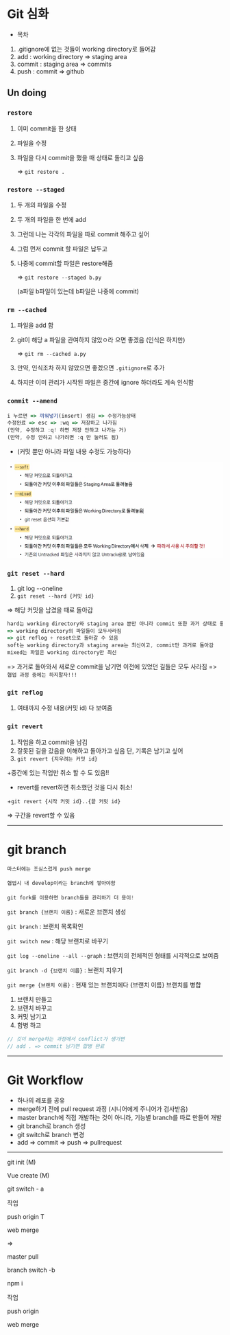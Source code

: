 # Git 심화

- 목차

1. .gitignore에 없는 것들이 working directory로 들어감
2. add : working directory ⇒ staging area
3. commit : staging area ⇒ commits
4. push : commit ⇒ github

## Un doing

### `restore`

1. 이미 commit을 한 상태
2. 파일을 수정
3. 파일을 다시 commit을 했을 때 상태로 돌리고 싶음
    
    ⇒ `git restore .`
    

### `restore --staged`

1. 두 개의 파일을 수정
2. 두 개의 파일을 한 번에 add
3. 그런데 나는 각각의 파일을 따로 commit 해주고 싶어
4. 그럼 먼저 commit 할 파일은 납두고
5. 나중에 commit할 파일은 restore해줌
    
    ⇒ `git restore --staged b.py`
    
    (a파일 b파일이 있는데 b파일은 나중에 commit)
    

### `rm --cached`

1. 파일을 add 함
2. git이 해당  a 파일을 관여하지 않았ㅇ라         으면 좋겠음 (인식은 하지만)
    
    ⇒ `git rm --cached a.py`
    
3. 만약, 인식조차 하지 않았으면 좋겠으면 `.gitignore`로 추가
4. 하지만 이미 관리가 시작된 파일은 중간에 ignore 하더라도 계속 인식함

### `commit --amend`

```jsx
i 누르면 => 끼워넣기(insert) 생김 => 수정가능상태
수정완료 => esc => :wq => 저장하고 나가짐
(만약, 수정하고 :q! 하면 저장 안하고 나가는 거)
(만약, 수정 안하고 나가려면 :q 만 눌러도 됨)
```

- (커밋 뿐만 아니라 파일 내용 수정도 가능하다)

![Image Pasted at 2022-10-28 10-28.png](Git%20%E1%84%89%E1%85%B5%E1%86%B7%E1%84%92%E1%85%AA%20403dd41530c14011bfac5cfc0dc8933b/Image_Pasted_at_2022-10-28_10-28.png)

### `git reset --hard`

1. git log --oneline
2. `git reset --hard {커밋 id}`

 ⇒ 해당 커밋을 남겼을 때로 돌아감

```jsx
hard는 working directory와 staging area 뿐만 아니라 commit 또한 과거 상태로 돌아감
=> working directory의 파일들이 모두사라짐
=> git reflog + reset으로 돌아갈 수 있음
soft는 working directory과 staging area는 최신이고, commit만 과거로 돌아감
mixed는 파일은 working directory만 최신
```

=> 과거로 돌아와서 새로운 commit을 남기면 이전에 있었던 길들은 모두 사라짐
=> `협업 과정 중에는 하지말자!!!`

### `git reflog`

1. 여태까지 수정 내용(커밋 id) 다 보여줌

### `git revert`

1. 작업을 하고 commit을 남김
2. 잘못된 길을 갔음을 이해하고 돌아가고 싶음 단, 기록은 남기고 싶어
3. `git revert {지우려는 커밋 id}`

+중간에 있는 작업만 취소 할 수 도 있음!!

+ revert를 revert하면 취소했던 것을 다시 취소!

+`git revert {시작 커밋 id}..{끝 커밋 id}`

   ⇒ 구간을 revert할 수 있음

---

# git branch

```jsx
마스터에는 조심스럽게 push merge

협업시 내 develop이라는 branch에 쌓아야함

git fork를 이용하면 branch들을 관리하기 더 용이!
```

`git branch {브랜치 이름}` : 새로운 브랜치 생성

`git branch` : 브랜치 목록확인

`git switch new` : 해당 브랜치로 바꾸기

`git log --oneline --all --graph` : 브랜치의 전체적인 형태를 시각적으로 보여줌 

`git branch -d {브랜치 이름}` : 브랜치 지우기

`git merge {브랜치 이름}` : 현재 있는 브랜치에다 {브랜치 이름} 브랜치를 병합

1. 브랜치 만들고
2. 브랜치 바꾸고
3. 커밋 남기고
4. 합병 하고

```jsx
// 깃이 merge하는 과정에서 conflict가 생기면
// add . => commit 남기면 합병 완료
```

---

# Git Workflow

- 하나의 레포를 공유
- merge하기 전에 pull request 과정 (시니어에게 주니어가 검사받음)
- master branch에 직접 개발하는 것이 아니라, 기능별 branch를 따로 만들어 개발
- git branch로 branch 생성
- git switch로 branch 변경
- add ⇒ commit ⇒ push ⇒ pullrequest

---

git init (M)

Vue create (M)

git switch - a

작업

push origin T

web merge

⇒ 

master pull

branch switch -b

npm i

작업

push origin 

web merge